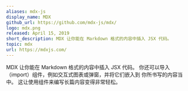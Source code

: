 ```yaml
---
aliases: mdx-js
display_name: MDX
github_url: https://github.com/mdx-js/mdx/
logo: mdx.png
released: April 15, 2019
short_description: MDX 让你能在 Markdown 格式的内容中插入 JSX 代码。
topic: mdx
url: https://mdxjs.com/
---
```


MDX 让你能在 Markdown 格式的内容中插入 JSX 代码。
你还可以导入（import）组件，例如交互式图表或弹窗，并将它们嵌入到 你所书写的内容当中。
这让使用组件来编写长篇内容变得非常轻松。